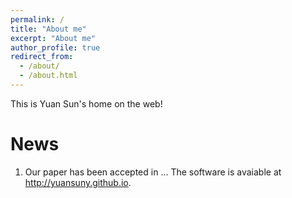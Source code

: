 ```yaml
---
permalink: /
title: "About me"
excerpt: "About me"
author_profile: true
redirect_from: 
  - /about/
  - /about.html
---
```


This is Yuan Sun's home on the web!

News
======

1. Our paper has been accepted in ... The software is avaiable at http://yuansuny.github.io.
